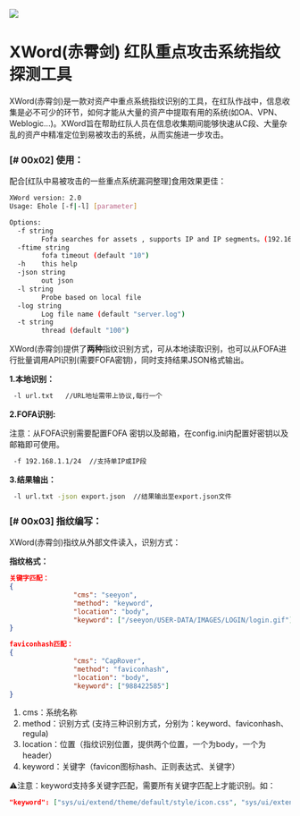 [![](https://img.shields.io/badge/NACG-XWord-purple)](http://github.com/NACG-Mohr)

# XWord(赤霄剑) 红队重点攻击系统指纹探测工具

XWord(赤霄剑)是一款对资产中重点系统指纹识别的工具，在红队作战中，信息收集是必不可少的环节，如何才能从大量的资产中提取有用的系统(如OA、VPN、Weblogic...)。XWord旨在帮助红队人员在信息收集期间能够快速从C段、大量杂乱的资产中精准定位到易被攻击的系统，从而实施进一步攻击。

### [# 00x02] 使用：

配合[红队中易被攻击的一些重点系统漏洞整理]食用效果更佳：

```bash
XWord version: 2.0
Usage: Ehole [-f|-l] [parameter]

Options:
  -f string
        Fofa searches for assets , supports IP and IP segments。(192.168.1.1 | 192.168.1.0/24)
  -ftime string
        fofa timeout (default "10")
  -h    this help
  -json string
        out json
  -l string
        Probe based on local file
  -log string
        Log file name (default "server.log")
  -t string
        thread (default "100")
```

XWord(赤霄剑)提供了**两种**指纹识别方式，可从本地读取识别，也可以从FOFA进行批量调用API识别(需要FOFA密钥)，同时支持结果JSON格式输出。

**1.本地识别：**

```bash
 -l url.txt   //URL地址需带上协议,每行一个
```

**2.FOFA识别:**

注意：从FOFA识别需要配置FOFA 密钥以及邮箱，在config.ini内配置好密钥以及邮箱即可使用。

```bash
 -f 192.168.1.1/24  //支持单IP或IP段
```

**3.结果输出：**

```bash
 -l url.txt -json export.json  //结果输出至export.json文件
```

### [# 00x03] 指纹编写：

XWord(赤霄剑)指纹从外部文件读入，识别方式：

**指纹格式：**

```json
关键字匹配：
{
                "cms": "seeyon",
                "method": "keyword",
                "location": "body",
                "keyword": ["/seeyon/USER-DATA/IMAGES/LOGIN/login.gif"]
}
```

```json
faviconhash匹配：
{
                "cms": "CapRover",
                "method": "faviconhash",
                "location": "body",
                "keyword": ["988422585"]
}
```

1. cms：系统名称
2. method：识别方式 (支持三种识别方式，分别为：keyword、faviconhash、regula)
3. location：位置（指纹识别位置，提供两个位置，一个为body，一个为header）
4. keyword：关键字（favicon图标hash、正则表达式、关键字）

⚠️注意：keyword支持多关键字匹配，需要所有关键字匹配上才能识别。如：

```json
"keyword": ["sys/ui/extend/theme/default/style/icon.css", "sys/ui/extend/theme/default/style/profile.css"]
```